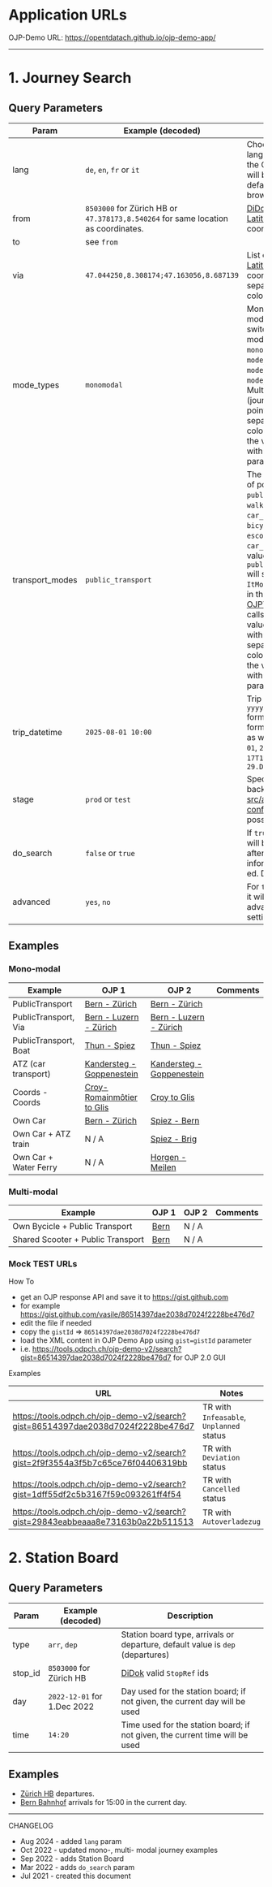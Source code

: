 # Application URLs

OJP-Demo URL: https://opentdatach.github.io/ojp-demo-app/

---- 

# 1. Journey Search

## Query Parameters

| Param  | Example (decoded) | Description |
|--|--|--|
| lang | `de`, `en`, `fr` or `it` | Choose the ISO language in which the OJP repsonse will be deliverd, default is the browser locale. |
| from | `8503000` for Zürich HB or `47.378173,8.540264` for same location as coordinates.|[DiDok](https://opentransportdata.swiss/de/dataset/didok) id or [Latitude,Longitude](https://developers.google.com/maps/documentation/javascript/reference/coordinates) coordinates. |
| to | see `from` | |
| via | `47.044250,8.308174;47.163056,8.687139` | List of [Latitude,Longitude](https://developers.google.com/maps/documentation/javascript/reference/coordinates) coordinates separated by semi-colon `;`. |
| mode_types | `monomodal` | Mono-, multi- modal journey type switcher. List of mode types: `monomodal`, `mode_at_start`, `mode_at_end`, `mode_at_start_end`.  Multiple values (journeys with via points) are separated by semi-colon `;`. Number of the values is equal with number of via parameters + 1 |
| transport_modes | `public_transport` | The MOT used, list of possible values": `public_transport`, `walking` `cycle`, `car_self_driving`, `bicycle_rental`, `escooter_rental`, `car_sharing`. All values, except `public_transport` will set `ItModesToCover` filter in the [OJPTripRequest](https://opentransportdata.swiss/de/cookbook/ojptriprequest/) calls. Multiple values (joruneys with via points) are separated by semi-colon `;`. Number of the values is equal with number of via parameters + 1 |
| trip_datetime | `2025-08-01 10:00` | Trip datetime in `yyyy-MM-dd HH:mm` format. Other formats are working as well, i.e.  `2025-08-01`, `2025-09-17T11:15:00`, `29.Dec.2025 10:00` |
| stage | `prod` or `test` | Specify the OJP API backend, see [src/app/config/app-config.ts](https://github.com/openTdataCH/ojp-demo-app-src/blob/main/src/app/config/app-config.ts) for possible stages |
| do_search | `false` or `true` | If `true` the search will be performed after the endpoints information is init-ed. Default is `false` |
| advanced | `yes`, `no` | For `true`, `yes` values it will expand the advanced search settings panel |

## Examples

### Mono-modal

| Example | OJP 1 | OJP 2 | Comments |
|-|-|-|-|
| PublicTransport | [Bern - Zürich](https://tools.odpch.ch/beta-ojp-demo/search?from=8507000&to=8503000&do_search=yes) | [Bern - Zürich](https://tools.odpch.ch/ojp-demo-v2/search?from=8507000&to=8503000&do_search=yes) |  |
| PublicTransport, Via | [Bern - Luzern - Zürich](https://tools.odpch.ch/beta-ojp-demo/search?from=8507000&to=8503000&via=8505000&do_search=yes) | [Bern - Luzern - Zürich](https://tools.odpch.ch/ojp-demo-v2/search?from=8507000&to=8503000&via=8505000&do_search=yes) |  |
| PublicTransport, Boat | [Thun - Spiez](https://tools.odpch.ch/beta-ojp-demo/search?from=8507100&to=8507483&public_transport_modes=water) | [Thun - Spiez](https://tools.odpch.ch/ojp-demo-v2/search?from=8507100&to=8507483&public_transport_modes=water) |  |
| ATZ (car transport) | [Kandersteg - Goppenestein](https://tools.odpch.ch/beta-ojp-demo/search?from=8511171&to=8519655) | [Kandersteg - Goppenestein](https://tools.odpch.ch/ojp-demo-v2/search?from=8511171&to=8519655) |  |
| Coords - Coords | [Croy-Romainmôtier to Glis](https://tools.odpch.ch/beta-ojp-demo/search?from=46.673066,6.462309&to=46.311076,7.977560) | [Croy to Glis](https://tools.odpch.ch/ojp-demo-v2/search?from=46.695176,6.479795&to=46.311076,7.977560) |  |
| Own Car | [Bern - Zürich](https://tools.odpch.ch/beta-ojp-demo/search?from=8507000&to=8503000&transport_modes=self-drive-car) | [Spiez - Bern](https://tools.odpch.ch/ojp-demo-v2/search?from=8507483&to=8507000&transport_modes=car&do_search=yes) |  |
| Own Car + ATZ train | N / A | [Spiez - Brig](https://tools.odpch.ch/ojp-demo-v2/search?from=8507483&to=8501609&transport_modes=car&do_search=yes) |  |
| Own Car + Water Ferry | N / A | [Horgen - Meilen](https://tools.odpch.ch/ojp-demo-v2/search?from=8590653&to=8576083&transport_modes=car&do_search=yes) |  |


### Multi-modal

| Example | OJP 1 | OJP 2 | Comments |
|-|-|-|-|
| Own Bycicle + Public Transport | [Bern](https://tools.odpch.ch/beta-ojp-demo/search?from=46.952926,7.426087&to=8588998&mode_types=mode_at_start&transport_modes=cycle) | N / A |  |
| Shared Scooter + Public Transport | [Bern](https://tools.odpch.ch/beta-ojp-demo/search?from=46.952926,7.426087&to=8588998&mode_types=mode_at_start&transport_modes=escooter_rental) | N / A |  |


### Mock TEST URLs

How To

- get an OJP response API and save it to https://gist.github.com
- for example https://gist.github.com/vasile/86514397dae2038d7024f2228be476d7
- edit the file if needed
- copy the `gistId` => `86514397dae2038d7024f2228be476d7`
- load the XML content in OJP Demo App using `gist=gistId` parameter
- i.e. https://tools.odpch.ch/ojp-demo-v2/search?gist=86514397dae2038d7024f2228be476d7 for OJP 2.0 GUI

Examples

| URL | Notes |
|-----|-------|
| https://tools.odpch.ch/ojp-demo-v2/search?gist=86514397dae2038d7024f2228be476d7 | TR with `Infeasable`, `Unplanned` status |
| https://tools.odpch.ch/ojp-demo-v2/search?gist=2f9f3554a3f5b7c65ce76f04406319bb | TR with `Deviation` status |
| https://tools.odpch.ch/ojp-demo-v2/search?gist=1dff55df2c5b3167f59c093261ff4f54 | TR with `Cancelled` status |
| https://tools.odpch.ch/ojp-demo-v2/search?gist=29843eabbeaaa8e73163b0a22b511513 | TR with `Autoverladezug` |


# 2. Station Board

## Query Parameters

| Param  | Example (decoded) | Description |
|--|--|--|
|type| `arr`, `dep` | Station board type, arrivals or departure, default value is `dep` (departures) |
|stop_id| `8503000` for Zürich HB | [DiDok](https://opentransportdata.swiss/de/dataset/didok) valid `StopRef` ids |
|day| `2022-12-01` for 1.Dec 2022 | Day used for the station board; if not given, the current day will be used |
|time| `14:20` | Time used for the station board; if not given, the current time will be used |


## Examples

- [Zürich HB](https://opentdatach.github.io/ojp-demo-app/board?stop_id=8503000) departures.
- [Bern Bahnhof](https://opentdatach.github.io/ojp-demo-app/board?type=arr&stop_id=8576646&time=15:00) arrivals for 15:00 in the current day.

----

CHANGELOG
- Aug 2024 - added `lang` param
- Oct 2022 - updated mono-, multi- modal journey examples
- Sep 2022 - adds Station Board
- Mar 2022 - adds `do_search` param
- Jul 2021 - created this document